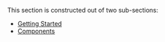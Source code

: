 This section is constructed out of two sub-sections:
- [Getting Started](/guidelines/getting-started/)
- [Components](/guidelines/components/)